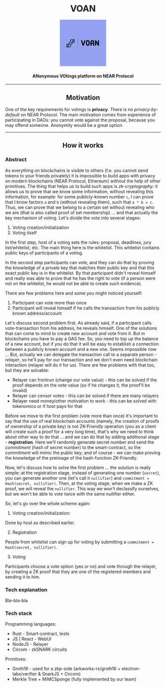<h1 align="center">VOAN</h1>
<p align="center">
    <img src="./images/voan-logo.jpeg" width="150">
</p>
<h4 align="center">ANonymous VOtings platform on NEAR Protocol</h4>

___

<h2 align="center">Motivation</h2>

One of the key requirements for votings is **privacy**. There is no *privacy-by-default* on NEAR Protocol. The main motivation comes from experience of participating in DAOs: you cannot vote against the proposal, because you may offend someone. Anonymity would be a great option.

---

<h2 align="center">How it works</h2>

### Abstract
As everything on blockchains is visible to others (f.e. you cannot send tokens to your friends privately) it is impossible to build apps with privacy on modern blockchains (NEAR Protocol, Ethereum) without the help of other primitives. The thing that helps us to build such apps is *zk-cryptography*: it allows us to prove that we know some information, without revealing this information, for example: for some publicly-known number `c`, I can prove that I know factors `a` and `b` (without revealing them), such that `a * b = c`. Thus, we can prove that we belong to a certain set without revealing who we are (that is also called proof of set membership) ... and that actually the key mechanism of voting. Let's divide the vote into several stages:

1. Voting creation/initialization
2. Voting itself

In the first step, host of a voting sets the rules: proposal, deadlines, jury list/whitelist, etc. The main thing here is the whitelist. This whitelist contains public keys of participants of a voting. 

In the second step participants can vote, and they can do that by proving the knowledge of a private key that matches their public key and that this exact public key is in the whitelist. 
By that participant didn't reveal himself and really was able to prove that he has the right to vote (if a person were not on the whitelist, he would not be able to create such evidence).

There are few problems here and some you might noticed yourself:

1. Participant can vote more than once
2. Participant will reveal himself if he calls the transaction from his publicly known address/account

Let's discuss second problem first. As already said, if a participant calls vote-transaction from his address, he reveals himself. One of the solutions that can come to mind to create new account and vote from it. But in blockchains you have to pay a GAS fee. So, you need to top up the balance of a new account, but if you do that it will be easy to establish a connection between a publicly known account and a new one. Seems impossible now ... But, actually we can delegate the transaction call to a separate person - *relayer*, so he'll pay for our transaction and we don't even need blockchain interaction (relayer will do it for us). There are few problems with that too, but they are solvable:

* Relayer can frontrun (change our vote value) - this can be solved if the proof depends on the vote value (so if he changes it, the proof'll be invalid)
* Relayer can censor votes - this can be solved if there are many relayers
* Relayer need money/other motivation to work - this can be solved with tokenomics or if host pays for that

Before we move to the first problem (vote more than once) it's important to say that the use of real blockchain accounts (namely, the creation of proofs of ownership of a private key) is not ZK-Friendly operation (you as a client will create such a proof for a very long time), that's why we need to think about other way to do that ... and we can do that by adding additional stage - **registration**. Here we'll randomly generate secret number and send the *commitment* (hash of secret number) to the smart-contract, so the *commitment* will mimic the public key; and of course - we can make proving the knowledge of the preimage of the hash-function ZK-Friendly.

Now, let's discuss how to solve the first problem ... the solution is really simple: at the registration stage, instead of generating one number (`secret`), you can generate another one (let's call it `nullifier`) ​​and `commitment = Hash(secret, nullifier)`. Then, at the voting stage, when we make a ZK proof, we will reveal the `nullifier`. This way we won't declassify ourselves, but we won't be able to vote twice with the same nullifier either.

So, let's go over the whole scheme again:

1. Voting creation/initialization:

Done by host as described earlier.

2. Registration

People from whitelist can sign up for voting by submitting a `commitment = Hash(secret, nullifier)`.

3. Voting

Participants choose a vote option (yes or no) 
and vote through the relayer, by creating a ZK proof that they are one of the registered members and sending it to him.

### Tech explanation

Bla-bla-bla

### Tech stack
Programming languages: 
* Rust - Smart-contract, tests
* JS | React - WebUI
* NodeJS - Relayer
* Circom - zkSNARK circuits

Primitives:
* Groth16 - used for a zkp-side (arkworks-rs/groth16 + electron-labs/verifier & SnarkJS + Circom)
* Merkle Tree + MiMCSponge (fully implemented by our team)
